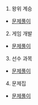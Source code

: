 1. 왕위 계승
* [문제풀이](https://ht.oopy.io/6b1c0150-62bb-46cb-a1e5-c9c1f122b217)

2. 게임 개발
* [문제풀이](https://ht.oopy.io/5e46bf6a-a56e-4d3a-893f-805ae14e4d23)

3. 선수 과목
* [문제풀이](https://ht.oopy.io/21985e9e-47b2-4b43-949f-6f99900d0054)

4. 문제집
* [문제풀이](https://ht.oopy.io/900a36a8-666f-4786-9532-20a9928eeaf4)